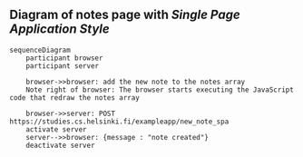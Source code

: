## Diagram of notes page with _Single Page Application Style_
```mermaid
sequenceDiagram
    participant browser
    participant server

    browser->>browser: add the new note to the notes array
    Note right of browser: The browser starts executing the JavaScript code that redraw the notes array

    browser->>server: POST https://studies.cs.helsinki.fi/exampleapp/new_note_spa
    activate server
    server-->>browser: {message : "note created"}
    deactivate server
```
